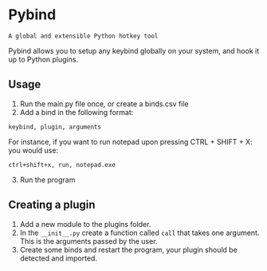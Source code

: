 # Pybind
```A global and extensible Python hotkey tool```

Pybind allows you to setup any keybind globally on your system, and hook it up to Python plugins.

## Usage

1. Run the main.py file once, or create a binds.csv file
2. Add a bind in the following format:

```keybind, plugin, arguments```

For instance, if you want to run notepad upon pressing CTRL + SHIFT + X: you would use:

```ctrl+shift+x, run, notepad.exe```

3. Run the program

## Creating a plugin
1. Add a new module to the plugins folder.
2. In the ```__init__.py``` create a function called ```call``` that takes one argument. This is the arguments passed by the user.
3. Create some binds and restart the program, your plugin should be detected and imported.